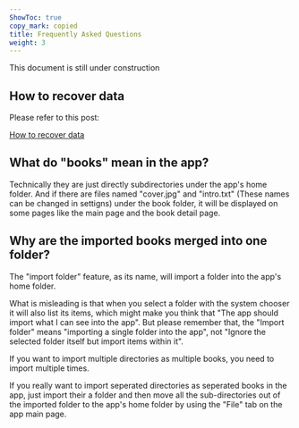 ```yaml
---
ShowToc: true
copy_mark: copied
title: Frequently Asked Questions
weight: 3
---
```


This document is still under construction

## How to recover data

Please refer to this post:

[How to recover data](../how-to-recover-data)

## What do "books" mean in the app?

Technically they are just directly subdirectories under the app's home folder. And if there are files named "cover.jpg" and "intro.txt" (These names can be changed in settigns) under the book folder, it will be displayed on some pages like the main page and the book detail page.

## Why are the imported books merged into one folder?

The "import folder" feature, as its name, will import a folder into the app's home folder.

What is misleading is that when you select a folder with the system chooser it will also list its items, which might make you think that "The app should import what I can see into the app". But please remember that, the "Import folder" means "importing a single folder into the app", not "Ignore the selected folder itself but import items within it".

If you want to import multiple directories as multiple books, you need to import multiple times.

If you really want to import seperated directories as seperated books in the app, just import their a folder and then move all the sub-directories out of the imported folder to the app's home folder by using the "File" tab on the app main page.
